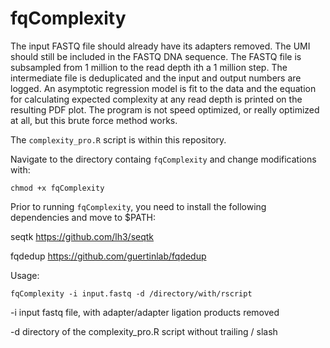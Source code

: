 # fqComplexity

The input FASTQ file should already have its adapters removed. The UMI should still be included in the FASTQ DNA sequence. The FASTQ file is subsampled from 1 million to the read depth ith a 1 million step. The intermediate file is deduplicated and the input and output numbers are logged. An asymptotic regression model is fit to the data and the equation for calculating expected complexity at any read depth is printed on the resulting PDF plot. The program is not speed optimized, or really optimized at all, but this brute force method works.

The `complexity_pro.R` script is within this repository.

Navigate to the directory containg `fqComplexity` and change modifications with:

`chmod +x fqComplexity`

Prior to running `fqComplexity`, you need to install the following dependencies and move to $PATH:

seqtk https://github.com/lh3/seqtk 

fqdedup https://github.com/guertinlab/fqdedup

Usage: 

`fqComplexity -i input.fastq -d /directory/with/rscript`

-i input fastq file, with adapter/adapter ligation products removed 

-d directory of the complexity_pro.R script without trailing / slash
